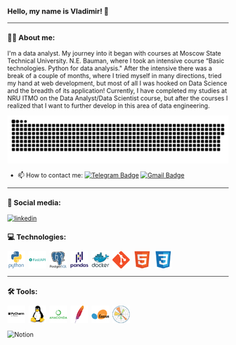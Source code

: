 ### Hello, my name is Vladimir! 👋

---

### :man_technologist: About me:

I'm a data analyst. My journey into it began with courses at Moscow State Technical University. N.E. Bauman, where I took an intensive course “Basic technologies. Python for data analysis." After the intensive there was a break of a couple of months, where I tried myself in many directions, tried my hand at web development, but most of all I was hooked on Data Science and the breadth of its application! Currently, I have completed my studies at NRU ITMO on the Data Analyst/Data Scientist course, but after the courses I realized that I want to further develop in this area of data engineering.

<p align="center">
 <img width="600" src="https://github.com/DeeMMoon/DeeMMoon/blob/main/assets/github-snake.svg" alt="snake"/>
</p>

- :mailbox: How to contact me: [![Telegram Badge](https://img.shields.io/badge/-vladimirvyngilev-blue?style=flat&logo=Telegram&logoColor=white)](https://t.me/Wyngilev) [![Gmail Badge](https://img.shields.io/badge/-Gmail-red?style=flat&logo=Gmail&logoColor=white)](mailto:wyngilev@gmail.com)

---
### 🤝 Social media:

  <div id="badges">
    <a href="www.linkedin.com/in/vladimir-vyngilev-537456236/" target="_blank">
      <img src="https://cdn-icons-png.flaticon.com/512/2504/2504799.png" width="40" height="40" alt="linkedin" />
    </a>


### 💻 Technologies:

<div>
  <img src="https://github.com/devicons/devicon/blob/master/icons/python/python-original-wordmark.svg" title="git" alt="git" width="40" height="40"/>&nbsp
  <img src="https://github.com/devicons/devicon/blob/master/icons/fastapi/fastapi-original-wordmark.svg" title="git" alt="git" width="40" height="40"/>&nbsp
  <img src="https://github.com/devicons/devicon/blob/master/icons/postgresql/postgresql-original-wordmark.svg" title="git" alt="git" width="40" height="40"/>&nbsp
  <img src="https://github.com/devicons/devicon/blob/master/icons/pandas/pandas-original-wordmark.svg" title="git" alt="git" width="40" height="40"/>&nbsp 
  <img src="https://github.com/devicons/devicon/blob/master/icons/docker/docker-original-wordmark.svg" title="git" alt="git" width="40" height="40"/>&nbsp
  <img src="https://github.com/devicons/devicon/blob/master/icons/git/git-original.svg" title="git" alt="git" width="40" height="40"/>&nbsp
  <img src="https://github.com/devicons/devicon/blob/master/icons/html5/html5-original.svg" title="html5" alt="html5" width="40" height="40"/>&nbsp
  <img src="https://github.com/devicons/devicon/blob/master/icons/css3/css3-original.svg" title="css" alt="css" width="40" height="40"/>&nbsp
</div>

---

### 🛠 Tools:

<div>
  <img src="https://github.com/devicons/devicon/blob/master/icons/pycharm/pycharm-original-wordmark.svg" title="linux" alt="linux" width="40" height="40"/>&nbsp;
  <img src="https://github.com/devicons/devicon/blob/master/icons/linux/linux-original.svg" title="linux" alt="linux" width="40" height="40"/>&nbsp;
  <img src="https://github.com/devicons/devicon/blob/master/icons/anaconda/anaconda-original-wordmark.svg" title="linux" alt="linux" width="40" height="40"/>&nbsp;
  <img src="https://github.com/devicons/devicon/blob/master/icons/apache/apache-original.svg" title="linux" alt="linux" width="40" height="40"/>&nbsp;
  <img src="https://github.com/devicons/devicon/blob/master/icons/scikitlearn/scikitlearn-original.svg" title="linux" alt="linux" width="40" height="40"/>&nbsp;
  <img src="https://github.com/devicons/devicon/blob/master/icons/matplotlib/matplotlib-original.svg" title="linux" alt="linux" width="40" height="40"/>&nbsp;

  
  



 
  <img src="https://upload.wikimedia.org/wikipedia/commons/e/e9/Notion-logo.svg" title="Notion" alt="Notion" width="40" height="40"/>&nbsp;
</div>

<!-- ### 💻 Courses completed:

| Курсы                                                                 | Дата              |
| ----------------------------------------------------------------------| :---------------: |
| МГТУ им. Н.Э. Баумана/«Basic Technologies. Python for data analysis»  | 01/2022 - 02/2022 |
| stepik.org/Introduction to Data Science and Machine Learning          | 04/2022 - 07/2022 |
| KARPOV COURSES/ Basics python                                         | 02/2023 - 03/2023 |
| KARPOV COURSES/ Simulator SQL                                         | 03/2023 - 05/2023 |
| KARPOV COURSES/ Docker                                                | 05/2023 - 06/2023 |
| stepik.org/Basics of Statistics                                       | 05/2023 - 06/2023 |
| stepik.org/Beginner SQL Course: From Beginner to Expert               | 07/2023 - 08/2023 |
| stepik.org/Backend development on Django: from scratch to specialist  | 05/2023 - 08/2023 |
| National Research University ITMO/Data Analyst (Data Scientist)       | 08/2023 - 12/2023 |
| KARPOV COURSES/ Machine Learning                                      | 10/2023 - 04/2024 |

